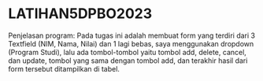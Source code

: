 # LATIHAN5DPBO2023

Penjelasan program:
  Pada tugas ini adalah membuat form yang terdiri dari 3 Textfield (NIM, Nama, Nilai) dan 1 lagi bebas, saya menggunakan dropdown (Program Studi), lalu ada tombol-tombol yaitu tombol add, delete, cancel, dan update, tombol yang sama dengan tombol add, dan terakhir hasil dari form tersebut ditampilkan di tabel.
  
  
